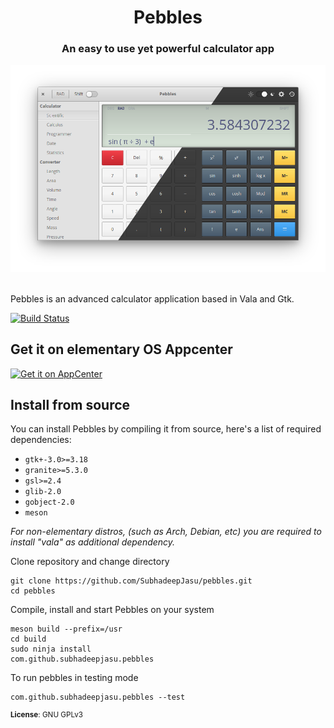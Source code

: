 <div>
    <h1 align="center">Pebbles</h1>
    <h3 align="center">An easy to use yet powerful calculator app</h3>
</div>

![screenshot](screenshots/Screenshot.png)

<br>
Pebbles is an advanced calculator application based in Vala and Gtk.

[![Build Status](https://travis-ci.com/SubhadeepJasu/pebbles.svg?branch=master)](https://travis-ci.com/SubhadeepJasu/pebbles)

## Get it on elementary OS Appcenter
[![Get it on AppCenter](https://appcenter.elementary.io/badge.svg)](https://appcenter.elementary.io/com.github.subhadeepjasu.pebbles)

## Install from source
You can install Pebbles by compiling it from source, here's a list of required dependencies:
 - `gtk+-3.0>=3.18`
 - `granite>=5.3.0`
 - `gsl>=2.4`
 - `glib-2.0`
 - `gobject-2.0`
 - `meson`

<i>For non-elementary distros, (such as Arch, Debian, etc) you are required to install "vala" as additional dependency.</i>

Clone repository and change directory
```
git clone https://github.com/SubhadeepJasu/pebbles.git
cd pebbles
```

Compile, install and start Pebbles on your system
```
meson build --prefix=/usr
cd build
sudo ninja install
com.github.subhadeepjasu.pebbles
```

To run pebbles in testing mode
```
com.github.subhadeepjasu.pebbles --test
```

<sup>**License**: GNU GPLv3</sup>
